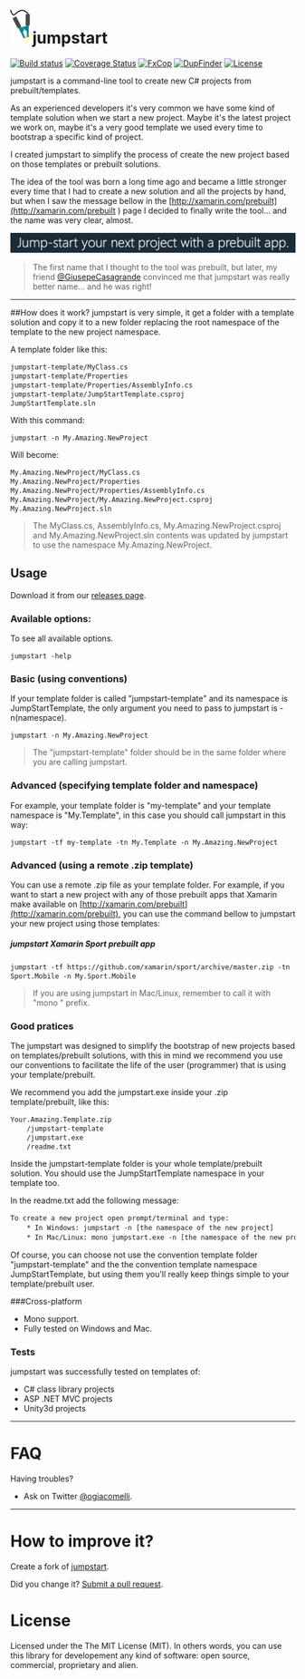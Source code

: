 ![jumpstart Icon](docs/images/jumpstart-icon.png)jumpstart
===========

[![Build status](https://ci.appveyor.com/api/projects/status/99cm2psgntc0ahmy?svg=true)](https://ci.appveyor.com/project/giacomelli/jumpstart)
[![Coverage Status](https://coveralls.io/repos/giacomelli/jumpstart/badge.svg?branch=master&service=github)](https://coveralls.io/github/giacomelli/jumpstart?branch=master)
[![FxCop](http://badgessharp.apphb.com/badges/giacomelli/jumpstart/FxCop)](https://ci.appveyor.com/project/giacomelli/jumpstart/build/artifacts)
[![DupFinder](http://badgessharp.apphb.com/badges/giacomelli/jumpstart/DupFinder)](https://ci.appveyor.com/project/giacomelli/jumpstart/build/artifacts)
[![License](http://img.shields.io/:license-MIT-blue.svg)](https://raw.githubusercontent.com/giacomelli/jumpstart/master/LICENSE)

jumpstart is a command-line tool to create new C# projects from prebuilt/templates.

As an experienced developers it's very common we have some kind of template solution when we start a new project. Maybe it's the latest project we work on, maybe it's a very good template we used every time to bootstrap a specific kind of project. 

I created jumpstart to simplify the process of create the new project based on those templates or prebuilt solutions.

The idea of the tool was born a long time ago and became a little stronger every time that I had to create a new solution and all the projects by hand, but when I saw the message bellow in the [http://xamarin.com/prebuilt](http://xamarin.com/prebuilt ) page I decided to finally write the tool... and the name was very clear, almost.

![](docs/images/Xamarin-jumpstart-message.png)

> The first name that I thought to the tool was prebuilt, but later, my friend [@GiusepeCasagrande](https://github.com/GiusepeCasagrande) convinced me that jumpstart was really better name... and he was right!

--------

##How does it work?
jumpstart is very simple, it get a folder with a template solution and copy it to a new folder replacing the root namespace of the template to the new project namespace. 

A template folder like this:
```shell
jumpstart-template/MyClass.cs
jumpstart-template/Properties
jumpstart-template/Properties/AssemblyInfo.cs
jumpstart-template/JumpStartTemplate.csproj
JumpStartTemplate.sln
```

With this command:
```shell
jumpstart -n My.Amazing.NewProject
```

Will become:
```shell
My.Amazing.NewProject/MyClass.cs
My.Amazing.NewProject/Properties
My.Amazing.NewProject/Properties/AssemblyInfo.cs
My.Amazing.NewProject/My.Amazing.NewProject.csproj
My.Amazing.NewProject.sln
```

> The MyClass.cs, AssemblyInfo.cs, My.Amazing.NewProject.csproj and My.Amazing.NewProject.sln contents was updated by jumpstart to use the namespace My.Amazing.NewProject.


## Usage
Download it from our [releases page](https://github.com/giacomelli/jumpstart/releases).

### Available options:
To see all available options.

```shell
jumpstart -help
```

### Basic (using conventions)
If your template folder is called "jumpstart-template" and its namespace is JumpStartTemplate, the only argument you need to pass to jumpstart is -n(namespace).

```shell
jumpstart -n My.Amazing.NewProject
```

> The "jumpstart-template" folder should be in the same folder where you are calling jumpstart.

### Advanced (specifying template folder and namespace)
For example, your template folder is "my-template" and your template namespace is "My.Template", in this case you should call jumpstart in this way:
```shell
jumpstart -tf my-template -tn My.Template -n My.Amazing.NewProject
```

### Advanced (using a remote .zip template)
You can use a remote .zip file as your template folder. For example, if you want to start a new project with any of those prebuilt apps that Xamarin make available on [http://xamarin.com/prebuilt](http://xamarin.com/prebuilt), you can use the command bellow to jumpstart your new project using those templates:

##### jumpstart Xamarin Sport prebuilt app
```shell
jumpstart -tf https://github.com/xamarin/sport/archive/master.zip -tn Sport.Mobile -n My.Sport.Mobile 
```

> If you are using jumpstart in Mac/Linux, remember to call it with "mono " prefix.

### Good pratices
The jumpstart was designed to simplify the bootstrap of new projects based on templates/prebuilt solutions, with this in mind we recommend you use our conventions to facilitate the life of the user (programmer) that is using your template/prebuilt.

We recommend you add the jumpstart.exe inside your .zip template/prebuilt, like this:

```shell
Your.Amazing.Template.zip
	/jumpstart-template
	/jumpstart.exe
	/readme.txt
```	

Inside the jumpstart-template folder is your whole template/prebuilt solution. You should use the JumpStartTemplate namespace in your template too.

In the readme.txt add the following message:

```txt
To create a new project open prompt/terminal and type:
	* In Windows: jumpstart -n [the namespace of the new project]
 	* In Mac/Linux: mono jumpstart.exe -n [the namespace of the new project] 
```

Of course, you can choose not use the convention template folder "jumpstart-template" and the the convention template namespace JumpStartTemplate, but using them you'll really keep things simple to your template/prebuilt user.


###Cross-platform
- Mono support.
- Fully tested on Windows and Mac.

### Tests 
jumpstart was successfully tested on templates of:

- C# class library projects
- ASP .NET MVC projects 
- Unity3d projects

--------

FAQ
======

Having troubles? 

- Ask on Twitter [@ogiacomelli](http://twitter.com/ogiacomelli).
 
 --------

How to improve it?
======

Create a fork of [jumpstart](https://github.com/giacomelli/jumpstart/fork). 

Did you change it? [Submit a pull request](https://github.com/giacomelli/jumpstart/pull/new/master).


License
======
Licensed under the The MIT License (MIT).
In others words, you can use this library for developement any kind of software: open source, commercial, proprietary and alien.
